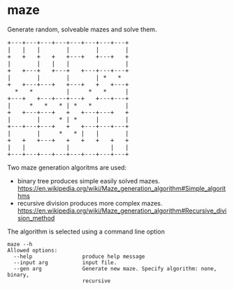 # maze

Generate random, solveable mazes and solve them.

<pre>
+---+---+---+---+---+---+---+---+
|   |   |       |       |       |
+   +   +   +   +---+   +---+   +
|       |   |   |               |
+   +---+   +---+   +---+---+---+
|       |       |       | *   *  
+   +---+---+   +---+   +   +---+
  *   *         |     *   *     |
+---+   +---+---+---+   +---+---+
|     *   *   * | *   *         |
+   +---+---+   +   +---+---+   +
|       |     * | *     |       |
+---+---+---+   +   +---+---+---+
|       |     *   * |   |       |
+   +   +---+   +   +   +   +   +
|   |           |           |   |
+---+---+---+---+---+---+---+---+
</pre>

Two maze generation algoritms are used:

 - binary tree produces simple easily solved mazes. https://en.wikipedia.org/wiki/Maze_generation_algorithm#Simple_algorithms
 - recursive division produces more complex mazes. https://en.wikipedia.org/wiki/Maze_generation_algorithm#Recursive_division_method
 
 The algorithm is selected using a command line option
```
maze --h
Allowed options:
  --help                produce help message
  --input arg           input file.
  --gen arg             Generate new maze. Specify algorithm: none, binary,
                        recursive
```
